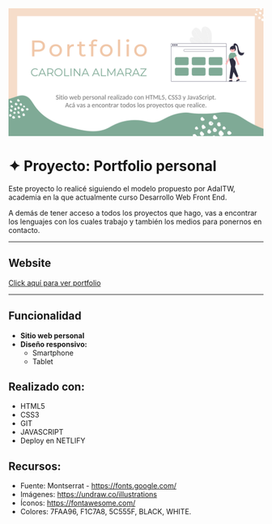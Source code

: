 <img src="./imgs/img_readme.png">

#  ✦ Proyecto: **Portfolio personal**

Este proyecto lo realicé siguiendo el modelo propuesto por AdaITW, academia en la que actualmente curso Desarrollo Web Front End. 

A demás de tener acceso a todos los proyectos que hago, vas a encontrar los lenguajes con los cuales trabajo y también los medios para ponernos en contacto.


____________________________________________________________________________
## Website
[Click aquí para ver portfolio](https://caroalmaraz.netlify.app/)
____________________________________________________________________________


## Funcionalidad
* **Sitio web personal**
* **Diseño responsivo:**
    + Smartphone
    + Tablet

## Realizado con:
* HTML5
* CSS3
* GIT
* JAVASCRIPT
* Deploy en NETLIFY

## Recursos:
* Fuente: Montserrat - https://fonts.google.com/
* Imágenes: https://undraw.co/illustrations
* Íconos: https://fontawesome.com/
* Colores: 7FAA96, F1C7A8, 5C555F, BLACK, WHITE.
